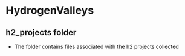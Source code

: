 # HydrogenValleys

## h2_projects folder
 - The folder contains files associated with the h2 projects collected 